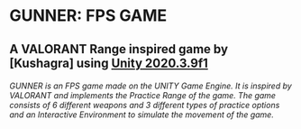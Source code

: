 # **GUNNER: FPS GAME**

## A VALORANT Range inspired game by [**Kushagra**] using [**Unity 2020.3.9f1**](https://unity3d.com/unity/whats-new/2020.3.9)

###### GUNNER is an FPS game made on the UNITY Game Engine. It is inspired by VALORANT and implements the Practice Range of the game. The game consists of 6 different weapons and 3 different types of practice options and an Interactive Environment to simulate the movement of the game.